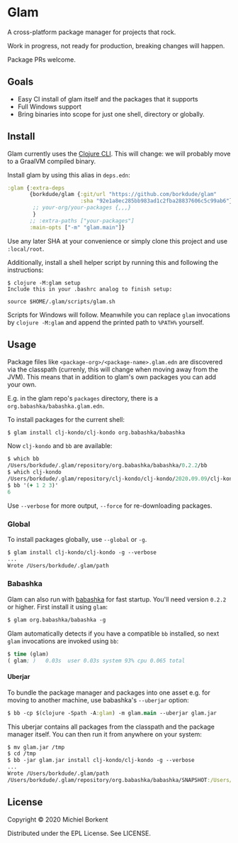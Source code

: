 # Glam

A cross-platform package manager for projects that rock.

Work in progress, not ready for production, breaking changes will happen.

Package PRs welcome.

## Goals

- Easy CI install of glam itself and the packages that it supports
- Full Windows support
- Bring binaries into scope for just one shell, directory or globally.

## Install

Glam currently uses the [Clojure
CLI](https://clojure.org/guides/deps_and_cli). This will change: we will
probably move to a GraalVM compiled binary.

Install glam by using this alias in `deps.edn`:

``` clojure
:glam {:extra-deps
       {borkdude/glam {:git/url "https://github.com/borkdude/glam"
                       :sha "92e1a8ec285bb983ad1c2fba28837606c5c99ab6"}
        ;; your-org/your-packages {,,,}
        }
       ;; :extra-paths ["your-packages"]
       :main-opts ["-m" "glam.main"]}
```

Use any later SHA at your convenience or simply clone this project and use
`:local/root`.

Additionally, install a shell helper script by running this and following the instructions:

``` shell
$ clojure -M:glam setup
Include this in your .bashrc analog to finish setup:

source $HOME/.glam/scripts/glam.sh
```

Scripts for Windows will follow. Meanwhile you can replace `glam` invocations by
`clojure -M:glam` and append the printed path to `%PATH%` yourself.

## Usage

Package files like `<package-org>/<package-name>.glam.edn` are discovered via
the classpath (currenly, this will change when moving away from the JVM). This
means that in addition to glam's own packages you can add your own.

E.g. in the glam repo's `packages` directory, there is a
`org.babashka/babashka.glam.edn`.

To install packages for the current shell:

``` clojure
$ glam install clj-kondo/clj-kondo org.babashka/babashka
```

Now `clj-kondo` and `bb` are available:

``` clojure
$ which bb
/Users/borkdude/.glam/repository/org.babashka/babashka/0.2.2/bb
$ which clj-kondo
/Users/borkdude/.glam/repository/clj-kondo/clj-kondo/2020.09.09/clj-kondo
$ bb '(+ 1 2 3)'
6
```

Use `--verbose` for more output, `--force` for re-downloading packages.

### Global

To install packages globally, use `--global` or `-g`.

``` clojure
$ glam install clj-kondo/clj-kondo -g --verbose
...
Wrote /Users/borkdude/.glam/path
```

### Babashka

Glam can also run with [babashka](https://github.com/borkdude/babashka) for fast
startup. You'll need version `0.2.2` or higher. First install it using `glam`:

``` clojure
$ glam org.babashka/babashka -g
```

Glam automatically detects if you have a compatible `bb` installed, so next
`glam` invocations are invoked using `bb`:

``` clojure
$ time (glam)
( glam; )   0.03s  user 0.03s system 93% cpu 0.065 total
```

#### Uberjar

To bundle the package manager and packages into one asset e.g. for moving to another machine, use
babashka's `--uberjar` option:

``` clojure
$ bb -cp $(clojure -Spath -A:glam) -m glam.main --uberjar glam.jar
```

This uberjar contains all packages from the classpath and the package manager
itself. You can then run it from anywhere on your system:

``` clojure
$ mv glam.jar /tmp
$ cd /tmp
$ bb -jar glam.jar install clj-kondo/clj-kondo -g --verbose
...
Wrote /Users/borkdude/.glam/path
/Users/borkdude/.glam/repository/org.babashka/babashka/SNAPSHOT:/Users/borkdude/.glam/repository/clj-kondo/clj-kondo/2020.09.09
```

## License

Copyright © 2020 Michiel Borkent

Distributed under the EPL License. See LICENSE.

